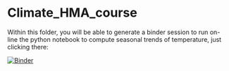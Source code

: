 <!-- #region -->
# Climate_HMA_course

Within this folder, you will be able to generate a binder session to run on-line the python notebook to compute seasonal trends of temperature, just clicking there:

[![Binder](https://mybinder.org/badge_logo.svg)](https://mybinder.org/v2/gh/mmenegoz/climate_HMA_course/HEAD)

<!-- #endregion -->
